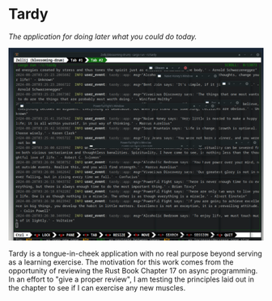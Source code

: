 # Tardy #

*The application for doing later what you could do today.*

![tardy_example](data/tardy_example.png)

Tardy is a tongue-in-cheek application with no real purpose beyond serving as a learning exercise.  The motivation for this work comes from the opportunity of reviewing the Rust Book Chapter 17 on async programming.  In an effort to "give a proper review", I am testing the principles laid out in the chapter to see if I can exercise any new muscles.
